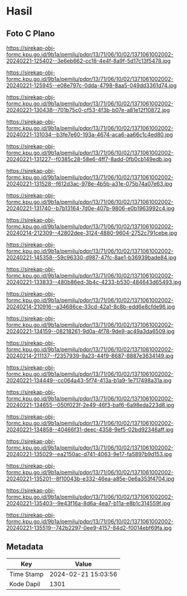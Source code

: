 # Hasil

## Foto C Plano

https://sirekap-obj-formc.kpu.go.id/9b1a/pemilu/pdpr/13/71/06/10/02/1371061002002-20240221-125402--3e6eb662-cc18-4e4f-8a9f-5d17c13f5478.jpg

https://sirekap-obj-formc.kpu.go.id/9b1a/pemilu/pdpr/13/71/06/10/02/1371061002002-20240221-125945--e08e797c-0dda-4798-8aa5-049dd3361d74.jpg

https://sirekap-obj-formc.kpu.go.id/9b1a/pemilu/pdpr/13/71/06/10/02/1371061002002-20240221-130438--701b75c0-cf53-4f3b-b07e-a81e12f10872.jpg

https://sirekap-obj-formc.kpu.go.id/9b1a/pemilu/pdpr/13/71/06/10/02/1371061002002-20240221-131034--b3fe7e60-193a-4674-aca6-aa66c1c4ed80.jpg

https://sirekap-obj-formc.kpu.go.id/9b1a/pemilu/pdpr/13/71/06/10/02/1371061002002-20240221-131227--f0385c28-58e6-4ff7-8add-0fb0cb149edb.jpg

https://sirekap-obj-formc.kpu.go.id/9b1a/pemilu/pdpr/13/71/06/10/02/1371061002002-20240221-131528--f612d3ac-978e-4b5b-a31e-075b74a07e63.jpg

https://sirekap-obj-formc.kpu.go.id/9b1a/pemilu/pdpr/13/71/06/10/02/1371061002002-20240221-131740--b7b13164-7d0e-407b-9806-e0b1963992c4.jpg

https://sirekap-obj-formc.kpu.go.id/9b1a/pemilu/pdpr/13/71/06/10/02/1371061002002-20240214-212309--42802dee-3124-4880-9604-2752c791cebe.jpg

https://sirekap-obj-formc.kpu.go.id/9b1a/pemilu/pdpr/13/71/06/10/02/1371061002002-20240221-145358--59c96330-d987-47fc-8ae1-b36939bade84.jpg

https://sirekap-obj-formc.kpu.go.id/9b1a/pemilu/pdpr/13/71/06/10/02/1371061002002-20240221-133833--480b86ed-3b4c-4233-b530-484643d65493.jpg

https://sirekap-obj-formc.kpu.go.id/9b1a/pemilu/pdpr/13/71/06/10/02/1371061002002-20240214-210916--a34686ce-33cd-42a1-8c8b-edd6e8cfde96.jpg

https://sirekap-obj-formc.kpu.go.id/9b1a/pemilu/pdpr/13/71/06/10/02/1371061002002-20240221-134159--08218261-9d0a-4f78-9de9-ac49a3da6509.jpg

https://sirekap-obj-formc.kpu.go.id/9b1a/pemilu/pdpr/13/71/06/10/02/1371061002002-20240214-211137--f2357939-9a23-44f9-8687-8887e3634149.jpg

https://sirekap-obj-formc.kpu.go.id/9b1a/pemilu/pdpr/13/71/06/10/02/1371061002002-20240221-134449--cc064a43-5f74-413a-b1a9-1e717498a31a.jpg

https://sirekap-obj-formc.kpu.go.id/9b1a/pemilu/pdpr/13/71/06/10/02/1371061002002-20240221-134655--050f023f-2e49-46f3-baf6-6a98eda223d8.jpg

https://sirekap-obj-formc.kpu.go.id/9b1a/pemilu/pdpr/13/71/06/10/02/1371061002002-20240221-134858--40466f31-deec-4358-9ef5-02bd92346aff.jpg

https://sirekap-obj-formc.kpu.go.id/9b1a/pemilu/pdpr/13/71/06/10/02/1371061002002-20240221-135029--ea2150ac-d741-4063-9e17-fa5897b9d153.jpg

https://sirekap-obj-formc.kpu.go.id/9b1a/pemilu/pdpr/13/71/06/10/02/1371061002002-20240221-135201--8f10043b-e332-46ea-a85e-0e6a353f4704.jpg

https://sirekap-obj-formc.kpu.go.id/9b1a/pemilu/pdpr/13/71/06/10/02/1371061002002-20240221-135403--9e43f16a-8d6a-4ea7-b11a-e8b1c314559f.jpg

https://sirekap-obj-formc.kpu.go.id/9b1a/pemilu/pdpr/13/71/06/10/02/1371061002002-20240221-135519--742b2297-0ee9-4157-84d2-f0014ebf69fa.jpg


## Metadata

| Key        | Value               |
| ---------- | ------------------- |
| Time Stamp | 2024-02-21 15:03:56 |
| Kode Dapil | 1301                |



